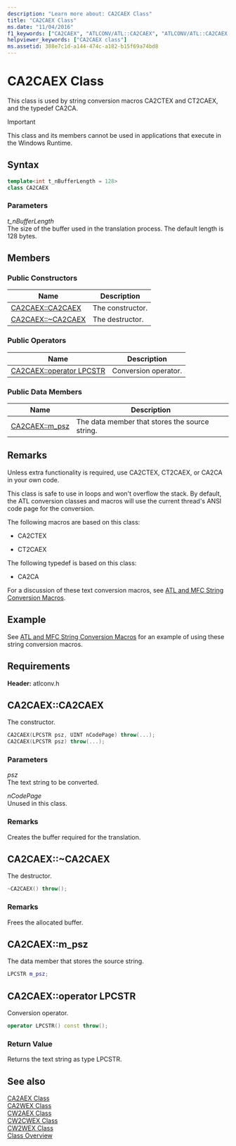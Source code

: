 ```yaml
---
description: "Learn more about: CA2CAEX Class"
title: "CA2CAEX Class"
ms.date: "11/04/2016"
f1_keywords: ["CA2CAEX", "ATLCONV/ATL::CA2CAEX", "ATLCONV/ATL::CA2CAEX::CA2CAEX", "ATLCONV/ATL::CA2CAEX::m_psz"]
helpviewer_keywords: ["CA2CAEX class"]
ms.assetid: 388e7c1d-a144-474c-a182-b15f69a74bd8
---
```

# CA2CAEX Class

This class is used by string conversion macros CA2CTEX and CT2CAEX, and the typedef CA2CA.

> [!IMPORTANT]
> This class and its members cannot be used in applications that execute in the Windows Runtime.

## Syntax

```cpp
template<int t_nBufferLength = 128>
class CA2CAEX
```

### Parameters

*t_nBufferLength*<br/>
The size of the buffer used in the translation process. The default length is 128 bytes.

## Members

### Public Constructors

|Name|Description|
|----------|-----------------|
|[CA2CAEX::CA2CAEX](#ca2caex)|The constructor.|
|[CA2CAEX::~CA2CAEX](#dtor)|The destructor.|

### Public Operators

|Name|Description|
|----------|-----------------|
|[CA2CAEX::operator LPCSTR](#operator_lpcstr)|Conversion operator.|

### Public Data Members

|Name|Description|
|----------|-----------------|
|[CA2CAEX::m_psz](#m_psz)|The data member that stores the source string.|

## Remarks

Unless extra functionality is required, use CA2CTEX, CT2CAEX, or CA2CA in your own code.

This class is safe to use in loops and won't overflow the stack. By default, the ATL conversion classes and macros will use the current thread's ANSI code page for the conversion.

The following macros are based on this class:

- CA2CTEX

- CT2CAEX

The following typedef is based on this class:

- CA2CA

For a discussion of these text conversion macros, see [ATL and MFC String Conversion Macros](string-conversion-macros.md).

## Example

See [ATL and MFC String Conversion Macros](string-conversion-macros.md) for an example of using these string conversion macros.

## Requirements

**Header:** atlconv.h

## <a name="ca2caex"></a> CA2CAEX::CA2CAEX

The constructor.

```cpp
CA2CAEX(LPCSTR psz, UINT nCodePage) throw(...);
CA2CAEX(LPCSTR psz) throw(...);
```

### Parameters

*psz*<br/>
The text string to be converted.

*nCodePage*<br/>
Unused in this class.

### Remarks

Creates the buffer required for the translation.

## <a name="dtor"></a> CA2CAEX::~CA2CAEX

The destructor.

```cpp
~CA2CAEX() throw();
```

### Remarks

Frees the allocated buffer.

## <a name="m_psz"></a> CA2CAEX::m_psz

The data member that stores the source string.

```cpp
LPCSTR m_psz;
```

## <a name="operator_lpcstr"></a> CA2CAEX::operator LPCSTR

Conversion operator.

```cpp
operator LPCSTR() const throw();
```

### Return Value

Returns the text string as type LPCSTR.

## See also

[CA2AEX Class](../../atl/reference/ca2aex-class.md)<br/>
[CA2WEX Class](../../atl/reference/ca2wex-class.md)<br/>
[CW2AEX Class](../../atl/reference/cw2aex-class.md)<br/>
[CW2CWEX Class](../../atl/reference/cw2cwex-class.md)<br/>
[CW2WEX Class](../../atl/reference/cw2wex-class.md)<br/>
[Class Overview](../../atl/atl-class-overview.md)
